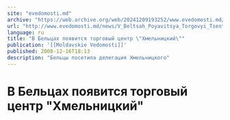 ```yaml
---
site: "evedomosti.md"
archive: "https://web.archive.org/web/20241209193252/www.evedomosti.md/news/V_Beltsah_Poyavitsya_Torgovyi_Tsentr_Hmelnitskii"
url: "http://www.evedomosti.md/news/V_Beltsah_Poyavitsya_Torgovyi_Tsentr_Hmelnitskii"
language: ru
title: "В Бельцах появится торговый центр \"Хмельницкий\""
publication: '[[Moldavskie Vedomosti]]'
published: 2008-12-16T18:13
description: "Бельцы посетила делегация Хмельницкого"
---
```


# В Бельцах появится торговый центр "Хмельницкий"

